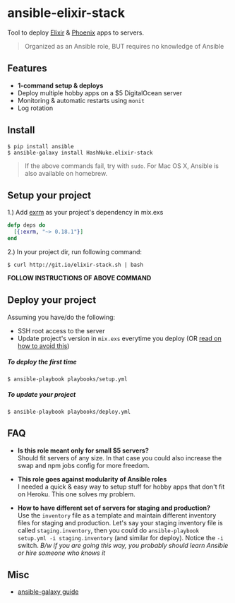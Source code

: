 # ansible-elixir-stack

Tool to deploy [Elixir](http://elixir-lang.org/) & [Phoenix](http://www.phoenixframework.org) apps to servers.

> Organized as an Ansible role, BUT requires no knowledge of Ansible

## Features

* **1-command setup & deploys**
* Deploy multiple hobby apps on a $5 DigitalOcean server
* Monitoring & automatic restarts using `monit`
* Log rotation

## Install

```shell
$ pip install ansible
$ ansible-galaxy install HashNuke.elixir-stack
```

> If the above commands fail, try with `sudo`.
> For Mac OS X, Ansible is also available on homebrew.

## Setup your project

1.) Add [exrm](https://github.com/bitwalker/exrm) as your project's dependency in mix.exs

```elixir
defp deps do
  [{:exrm, "~> 0.18.1"}]
end
```

2.) In your project dir, run following command:

```shell
$ curl http://git.io/elixir-stack.sh | bash
```

**FOLLOW INSTRUCTIONS OF ABOVE COMMAND**

## Deploy your project

Assuming you have/do the following:
* SSH root access to the server
* Update project's version in `mix.exs` everytime you deploy (OR [read on how to avoid this](docs/automate-project-version.md))

##### To deploy the first time

```sh-session
$ ansible-playbook playbooks/setup.yml
```

##### To update your project

```shell
$ ansible-playbook playbooks/deploy.yml
```

## FAQ

* **Is this role meant only for small $5 servers?**  
Should fit servers of any size. In that case you could also increase the swap and npm jobs config for more freedom.

* **This role goes against modularity of Ansible roles**  
I needed a quick & easy way to setup stuff for hobby apps that don't fit on Heroku. This one solves my problem.

* **How to have different set of servers for staging and production?**  
Use the `inventory` file as a template and maintain different inventory files for staging and production. Let's say your staging inventory file is called `staging.inventory`, then you could do `ansible-playbook setup.yml -i staging.inventory` (and similar for deploy). Notice the `-i` switch. *B/w if you are going this way, you probably should learn Ansible or hire someone who knows it*


## Misc

* [ansible-galaxy guide](http://docs.ansible.com/galaxy.html#installing-roles)
